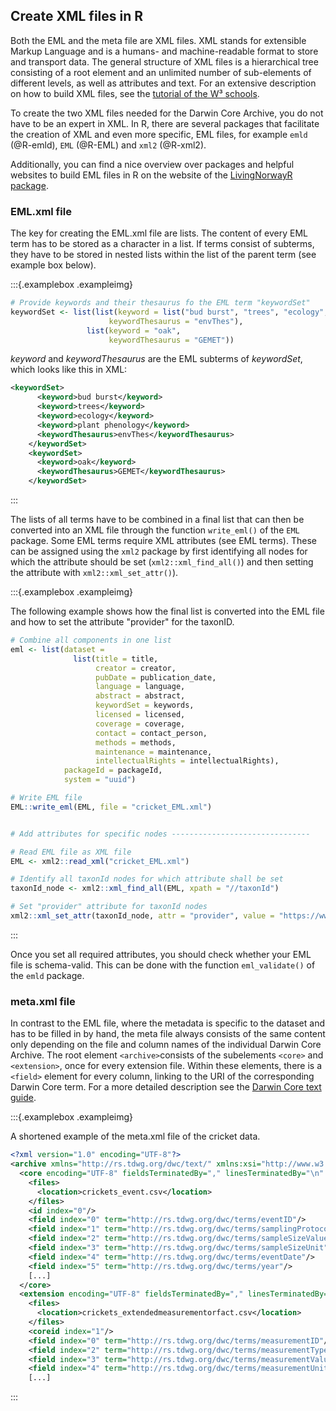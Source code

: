 
## Create XML files in R

Both the EML and the meta file are XML files. XML stands for extensible Markup Language and is a humans- and machine-readable format to store and transport data. The general structure of XML files is a hierarchical tree consisting of a root element and an unlimited number of  sub-elements of different levels, as well as attributes and text. For an extensive description on how to build XML files, see the [tutorial of the W³ schools](https://www.w3schools.com/xml/default.asp). 

To create the two XML files needed for the Darwin Core Archive, you do not have to be an expert in XML. In R, there are several packages that facilitate the creation of XML and even more specific, EML files, for example `emld` (@R-emld), `EML` (@R-EML) and `xml2` (@R-xml2).

Additionally, you can find a nice overview over packages and helpful websites to build EML files in R on the website of the [LivingNorwayR package](https://livingnorway.github.io/LivingNorwayR/articles/EML_R_packages_overview.html).

### EML.xml file

The key for creating the EML.xml file are lists. The content of every EML term has to be stored as a character in a list. If terms consist of subterms, they have to be stored in nested lists within the list of the parent term (see example box below). 

:::{.examplebox .exampleimg}


```r
# Provide keywords and their thesaurus fo the EML term "keywordSet"
keywordSet <- list(list(keyword = list("bud burst", "trees", "ecology", "plant phenology"),
                      keywordThesaurus = "envThes"),
                 list(keyword = "oak",
                      keywordThesaurus = "GEMET"))
```

*keyword* and *keywordThesaurus* are the EML subterms of *keywordSet*, which looks like this in XML:

``` xml
<keywordSet>
      <keyword>bud burst</keyword>
      <keyword>trees</keyword>
      <keyword>ecology</keyword>
      <keyword>plant phenology</keyword>
      <keywordThesaurus>envThes</keywordThesaurus>
    </keywordSet>
    <keywordSet>
      <keyword>oak</keyword>
      <keywordThesaurus>GEMET</keywordThesaurus>
    </keywordSet>
```
:::

The lists of all terms have to be combined in a final list that can then be converted into an XML file through the function `write_eml()` of the `EML` package.
Some EML terms require XML attributes (see EML terms). These can be assigned using the `xml2` package by first identifying all nodes for which the attribute should be set (`xml2::xml_find_all()`) and then setting the attribute with `xml2::xml_set_attr()`). 

:::{.examplebox .exampleimg}

The following example shows how the final list is converted into the EML file and how to set the attribute "provider" for the taxonID. 


```r
# Combine all components in one list
eml <- list(dataset =
              list(title = title,
                   creator = creator,
                   pubDate = publication_date,
                   language = language,
                   abstract = abstract,
                   keywordSet = keywords,
                   licensed = licensed,
                   coverage = coverage,
                   contact = contact_person,
                   methods = methods,
                   maintenance = maintenance,
                   intellectualRights = intellectualRights),
            packageId = packageId, 
            system = "uuid")

# Write EML file
EML::write_eml(EML, file = "cricket_EML.xml")          


# Add attributes for specific nodes -------------------------------

# Read EML file as XML file
EML <- xml2::read_xml("cricket_EML.xml")

# Identify all taxonId nodes for which attribute shall be set
taxonId_node <- xml2::xml_find_all(EML, xpath = "//taxonId")

# Set "provider" attribute for taxonId nodes
xml2::xml_set_attr(taxonId_node, attr = "provider", value = "https://www.gbif.org/")
```
:::

Once you set all required attributes, you should check whether your EML file is schema-valid. This can be done with the function `eml_validate()` of the `emld` package. 

### meta.xml file

In contrast to the EML file, where the metadata is specific to the dataset and has to be filled in by hand, the meta file always consists of the same content only depending on the file and column names of the individual Darwin Core Archive. The root element `<archive>`consists of the subelements `<core>` and `<extension>`, once for every extension file. Within these elements, there is a `<field>` element for every column, linking to the URI of the corresponding Darwin Core term. For a more detailed description see the [Darwin Core text guide](https://dwc.tdwg.org/text/).

:::{.examplebox .exampleimg}

A shortened example of the meta.xml file of the cricket data.

```xml
<?xml version="1.0" encoding="UTF-8"?>
<archive xmlns="http://rs.tdwg.org/dwc/text/" xmlns:xsi="http://www.w3.org/2001/XMLSchema-instance" xmlns:xs="http://www.w3.org/2001/XMLSchema" xsi:schemaLocation="http://rs.tdwg.org/dwc/text/ http://rs.tdwg.org/dwc/text/tdwg_dwc_text.xsd">
  <core encoding="UTF-8" fieldsTerminatedBy="," linesTerminatedBy="\n" fieldsEnclosedBy="" ignoreHeaderLines="1" rowType="http://rs.tdwg.org/dwc/terms/Event">
    <files>
      <location>crickets_event.csv</location>
    </files>
    <id index="0"/>
    <field index="0" term="http://rs.tdwg.org/dwc/terms/eventID"/>
    <field index="1" term="http://rs.tdwg.org/dwc/terms/samplingProtocol"/>
    <field index="2" term="http://rs.tdwg.org/dwc/terms/sampleSizeValue"/>
    <field index="3" term="http://rs.tdwg.org/dwc/terms/sampleSizeUnit"/>
    <field index="4" term="http://rs.tdwg.org/dwc/terms/eventDate"/>
    <field index="5" term="http://rs.tdwg.org/dwc/terms/year"/>
    [...]
  </core>
  <extension encoding="UTF-8" fieldsTerminatedBy="," linesTerminatedBy="\n" fieldsEnclosedBy="" ignoreHeaderLines="1" rowType="http://rs.iobis.org/obis/terms/ExtendedMeasurementOrFact">
    <files>
      <location>crickets_extendedmeasurementorfact.csv</location>
    </files>
    <coreid index="1"/>
    <field index="0" term="http://rs.tdwg.org/dwc/terms/measurementID"/>
    <field index="2" term="http://rs.tdwg.org/dwc/terms/measurementType"/>
    <field index="3" term="http://rs.tdwg.org/dwc/terms/measurementValue"/>
    <field index="4" term="http://rs.tdwg.org/dwc/terms/measurementUnit"/>
    [...]
```
:::

<div>

